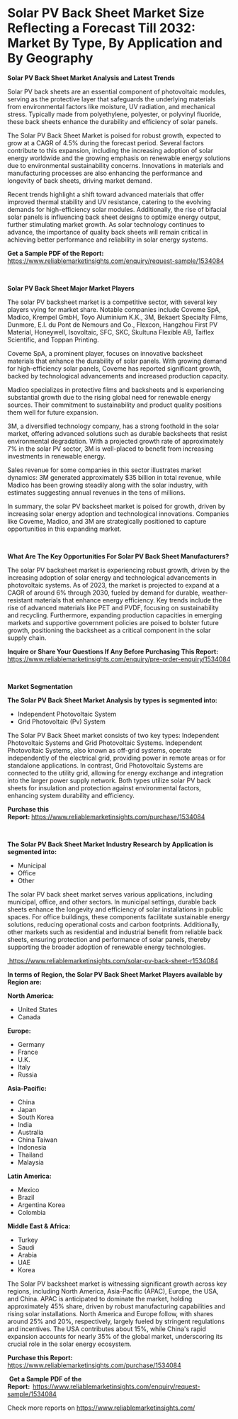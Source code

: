 <p><h1>Solar PV Back Sheet Market Size Reflecting a Forecast Till 2032: Market By Type, By Application and By Geography</h1></p><p><strong>Solar PV Back Sheet Market Analysis and Latest Trends</strong></p>
<p><p>Solar PV back sheets are an essential component of photovoltaic modules, serving as the protective layer that safeguards the underlying materials from environmental factors like moisture, UV radiation, and mechanical stress. Typically made from polyethylene, polyester, or polyvinyl fluoride, these back sheets enhance the durability and efficiency of solar panels.</p><p>The Solar PV Back Sheet Market is poised for robust growth, expected to grow at a CAGR of 4.5% during the forecast period. Several factors contribute to this expansion, including the increasing adoption of solar energy worldwide and the growing emphasis on renewable energy solutions due to environmental sustainability concerns. Innovations in materials and manufacturing processes are also enhancing the performance and longevity of back sheets, driving market demand.</p><p>Recent trends highlight a shift toward advanced materials that offer improved thermal stability and UV resistance, catering to the evolving demands for high-efficiency solar modules. Additionally, the rise of bifacial solar panels is influencing back sheet designs to optimize energy output, further stimulating market growth. As solar technology continues to advance, the importance of quality back sheets will remain critical in achieving better performance and reliability in solar energy systems.</p></p>
<p><strong>Get a Sample PDF of the Report:&nbsp;</strong> <a href="https://www.reliablemarketinsights.com/enquiry/request-sample/1534084?utm_campaign=1937&utm_medium=2&utm_source=Github&utm_content=ia&utm_term=02022025&utm_id=solar-pv-back-sheet">https://www.reliablemarketinsights.com/enquiry/request-sample/1534084</a></p>
<p>&nbsp;</p>
<p><strong>Solar PV Back Sheet Major Market Players</strong></p>
<p><p>The solar PV backsheet market is a competitive sector, with several key players vying for market share. Notable companies include Coveme SpA, Madico, Krempel GmbH, Toyo Aluminium K.K., 3M, Bekaert Specialty Films, Dunmore, E.I. du Pont de Nemours and Co., Flexcon, Hangzhou First PV Material, Honeywell, Isovoltaic, SFC, SKC, Skultuna Flexible AB, Taiflex Scientific, and Toppan Printing. </p><p>Coveme SpA, a prominent player, focuses on innovative backsheet materials that enhance the durability of solar panels. With growing demand for high-efficiency solar panels, Coveme has reported significant growth, backed by technological advancements and increased production capacity.</p><p>Madico specializes in protective films and backsheets and is experiencing substantial growth due to the rising global need for renewable energy sources. Their commitment to sustainability and product quality positions them well for future expansion.</p><p>3M, a diversified technology company, has a strong foothold in the solar market, offering advanced solutions such as durable backsheets that resist environmental degradation. With a projected growth rate of approximately 7% in the solar PV sector, 3M is well-placed to benefit from increasing investments in renewable energy.</p><p>Sales revenue for some companies in this sector illustrates market dynamics: 3M generated approximately $35 billion in total revenue, while Madico has been growing steadily along with the solar industry, with estimates suggesting annual revenues in the tens of millions.</p><p>In summary, the solar PV backsheet market is poised for growth, driven by increasing solar energy adoption and technological innovations. Companies like Coveme, Madico, and 3M are strategically positioned to capture opportunities in this expanding market.</p></p>
<p>&nbsp;</p>
<p><strong>What Are The Key Opportunities For Solar PV Back Sheet Manufacturers?</strong></p>
<p><p>The solar PV backsheet market is experiencing robust growth, driven by the increasing adoption of solar energy and technological advancements in photovoltaic systems. As of 2023, the market is projected to expand at a CAGR of around 6% through 2030, fueled by demand for durable, weather-resistant materials that enhance energy efficiency. Key trends include the rise of advanced materials like PET and PVDF, focusing on sustainability and recycling. Furthermore, expanding production capacities in emerging markets and supportive government policies are poised to bolster future growth, positioning the backsheet as a critical component in the solar supply chain.</p></p>
<p><strong>Inquire or Share Your Questions If Any Before Purchasing This Report:</strong> <a href="https://www.reliablemarketinsights.com/enquiry/pre-order-enquiry/1534084?utm_campaign=1937&utm_medium=2&utm_source=Github&utm_content=ia&utm_term=02022025&utm_id=solar-pv-back-sheet">https://www.reliablemarketinsights.com/enquiry/pre-order-enquiry/1534084</a></p>
<p>&nbsp;</p>
<p><strong>Market Segmentation</strong></p>
<p><strong>The Solar PV Back Sheet Market Analysis by types is segmented into:</strong></p>
<p><ul><li>Independent Photovoltaic System</li><li>Grid Photovoltaic (Pv) System</li></ul></p>
<p><p>The Solar PV Back Sheet market consists of two key types: Independent Photovoltaic Systems and Grid Photovoltaic Systems. Independent Photovoltaic Systems, also known as off-grid systems, operate independently of the electrical grid, providing power in remote areas or for standalone applications. In contrast, Grid Photovoltaic Systems are connected to the utility grid, allowing for energy exchange and integration into the larger power supply network. Both types utilize solar PV back sheets for insulation and protection against environmental factors, enhancing system durability and efficiency.</p></p>
<p><strong>Purchase this Report:&nbsp;</strong><a href="https://www.reliablemarketinsights.com/purchase/1534084?utm_campaign=1937&utm_medium=2&utm_source=Github&utm_content=ia&utm_term=02022025&utm_id=solar-pv-back-sheet">https://www.reliablemarketinsights.com/purchase/1534084</a></p>
<p>&nbsp;</p>
<p><strong>The Solar PV Back Sheet Market Industry Research by Application is segmented into:</strong></p>
<p><ul><li>Municipal</li><li>Office</li><li>Other</li></ul></p>
<p><p>The solar PV back sheet market serves various applications, including municipal, office, and other sectors. In municipal settings, durable back sheets enhance the longevity and efficiency of solar installations in public spaces. For office buildings, these components facilitate sustainable energy solutions, reducing operational costs and carbon footprints. Additionally, other markets such as residential and industrial benefit from reliable back sheets, ensuring protection and performance of solar panels, thereby supporting the broader adoption of renewable energy technologies.</p></p>
<p><a href="https://www.reliablemarketinsights.com/solar-pv-back-sheet-r1534084?utm_campaign=1937&utm_medium=2&utm_source=Github&utm_content=ia&utm_term=02022025&utm_id=solar-pv-back-sheet">&nbsp;https://www.reliablemarketinsights.com/solar-pv-back-sheet-r1534084</a></p>
<p><strong>In terms of Region, the Solar PV Back Sheet Market Players available by Region are:</strong></p>
<p>
    <p> <strong> North America: </strong>
        <ul>
            <li>United States</li>
            <li>Canada</li>
        </ul>
        </p> 
    <p> <strong> Europe: </strong>
        <ul>
            <li>Germany</li>
            <li>France</li>
            <li>U.K.</li>
            <li>Italy</li>
            <li>Russia</li>
        </ul>
        </p> 
    <p> <strong> Asia-Pacific: </strong>
        <ul>
            <li>China</li>
            <li>Japan</li>
            <li>South Korea</li>
            <li>India</li>
            <li>Australia</li>
            <li>China Taiwan</li>
            <li>Indonesia</li>
            <li>Thailand</li>
            <li>Malaysia</li>
        </ul>
        </p> 
    <p> <strong> Latin America: </strong>
        <ul>
            <li>Mexico</li>
            <li>Brazil</li>
            <li>Argentina Korea</li>
            <li>Colombia</li>
        </ul>
        </p> 
    <p> <strong> Middle East & Africa: </strong>
        <ul>
            <li>Turkey</li>
            <li>Saudi</li>
            <li>Arabia</li>
            <li>UAE</li>
            <li>Korea</li>
        </ul>
    </p>
    </p>
<p><p>The Solar PV backsheet market is witnessing significant growth across key regions, including North America, Asia-Pacific (APAC), Europe, the USA, and China. APAC is anticipated to dominate the market, holding approximately 45% share, driven by robust manufacturing capabilities and rising solar installations. North America and Europe follow, with shares around 25% and 20%, respectively, largely fueled by stringent regulations and incentives. The USA contributes about 15%, while China's rapid expansion accounts for nearly 35% of the global market, underscoring its crucial role in the solar energy ecosystem.</p></p>
<p><strong>Purchase this Report: </strong><a href="https://www.reliablemarketinsights.com/purchase/1534084?utm_campaign=1937&utm_medium=2&utm_source=Github&utm_content=ia&utm_term=02022025&utm_id=solar-pv-back-sheet">https://www.reliablemarketinsights.com/purchase/1534084</a></p>
<p>&nbsp;<strong>Get a Sample PDF of the Report:&nbsp;&nbsp;</strong><a href="https://www.reliablemarketinsights.com/enquiry/request-sample/1534084?utm_campaign=1937&utm_medium=2&utm_source=Github&utm_content=ia&utm_term=02022025&utm_id=solar-pv-back-sheet">https://www.reliablemarketinsights.com/enquiry/request-sample/1534084</a></p>
<p><strong></strong></p>
<p>Check more reports on <a href="https://www.reliablemarketinsights.com/?utm_campaign=1937&utm_medium=2&utm_source=Github&utm_content=ia&utm_term=02022025&utm_id=solar-pv-back-sheet">https://www.reliablemarketinsights.com/</a></p>